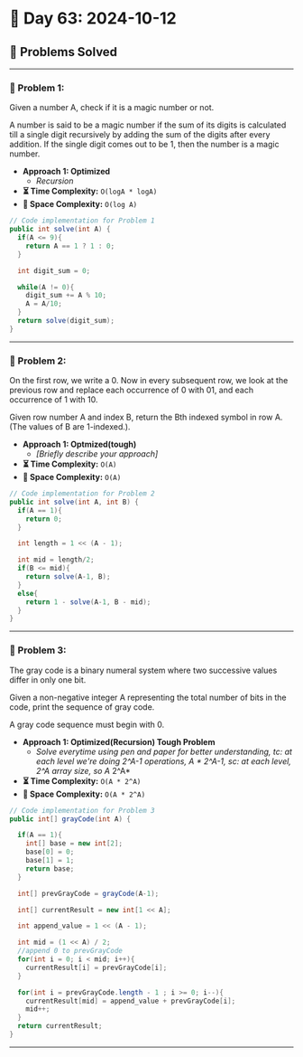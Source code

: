 
# 📅 Day 63: 2024-10-12

## 🚀 Problems Solved

---

### 🧩 Problem 1: 
Given a number A, check if it is a magic number or not.

A number is said to be a magic number if the sum of its digits is calculated till a single digit recursively by adding the sum of the digits after every addition. If the single digit comes out to be 1, then the number is a magic number.
- **Approach 1: Optimized**
  - *Recursion*
- **⏳ Time Complexity:** `O(logA * logA)`
- **💾 Space Complexity:** `O(log A)`

```java
// Code implementation for Problem 1
public int solve(int A) {
  if(A <= 9){
    return A == 1 ? 1 : 0;
  }

  int digit_sum = 0;

  while(A != 0){
    digit_sum += A % 10;
    A = A/10;
  }
  return solve(digit_sum);
}
```
---

### 🧩 Problem 2: 
On the first row, we write a 0. Now in every subsequent row, we look at the previous row and replace each occurrence of 0 with 01, and each occurrence of 1 with 10.

Given row number A and index B, return the Bth indexed symbol in row A. (The values of B are 1-indexed.).

- **Approach 1: Optmized(tough)**
  - *[Briefly describe your approach]*
- **⏳ Time Complexity:** `O(A)`
- **💾 Space Complexity:** `O(A)`

```java
// Code implementation for Problem 2
public int solve(int A, int B) {
  if(A == 1){
    return 0;
  }

  int length = 1 << (A - 1);

  int mid = length/2;
  if(B <= mid){
    return solve(A-1, B);
  }
  else{
    return 1 - solve(A-1, B - mid);
  }
}
```
---

### 🧩 Problem 3: 
The gray code is a binary numeral system where two successive values differ in only one bit.

Given a non-negative integer A representing the total number of bits in the code, print the sequence of gray code.

A gray code sequence must begin with 0.

- **Approach 1: Optimized(Recursion) Tough Problem**
  - *Solve everytime using pen and paper for better understanding, tc: at each level we're doing 2^A-1 operations, A * 2^A-1, sc: at each level, 2^A array size, so A* 2^A*
- **⏳ Time Complexity:** `O(A * 2^A)`
- **💾 Space Complexity:** `O(A * 2^A)`

```java
// Code implementation for Problem 3
public int[] grayCode(int A) {

  if(A == 1){
    int[] base = new int[2];
    base[0] = 0;
    base[1] = 1;
    return base;
  }

  int[] prevGrayCode = grayCode(A-1);

  int[] currentResult = new int[1 << A];

  int append_value = 1 << (A - 1);

  int mid = (1 << A) / 2;
  //append 0 to prevGrayCode
  for(int i = 0; i < mid; i++){
    currentResult[i] = prevGrayCode[i];
  }

  for(int i = prevGrayCode.length - 1 ; i >= 0; i--){
    currentResult[mid] = append_value + prevGrayCode[i];
    mid++;
  }
  return currentResult;
}
```
---
















